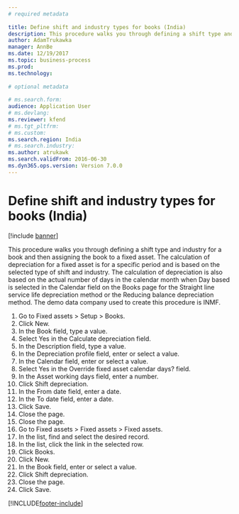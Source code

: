 ```yaml
--- 
# required metadata 
 
title: Define shift and industry types for books (India)
description: This procedure walks you through defining a shift type and industry for a book and then assigning the book to a fixed asset. 
author: AdamTrukawka
manager: AnnBe 
ms.date: 12/19/2017
ms.topic: business-process 
ms.prod:  
ms.technology:  
 
# optional metadata 
 
# ms.search.form:   
audience: Application User 
# ms.devlang:  
ms.reviewer: kfend
# ms.tgt_pltfrm:  
# ms.custom:  
ms.search.region: India
# ms.search.industry: 
ms.author: atrukawk
ms.search.validFrom: 2016-06-30 
ms.dyn365.ops.version: Version 7.0.0 
---
```

# Define shift and industry types for books (India)

[!include [banner](../../includes/banner.md)]

This procedure walks you through defining a shift type and industry for a book and then assigning the book to a fixed asset. The calculation of depreciation for a fixed asset is for a specific period and is based on the selected type of shift and industry. The calculation of depreciation is also based on the actual number of days in the calendar month when Day based is selected in the Calendar field on the Books page for the Straight line service life depreciation method or the Reducing balance depreciation method. The demo data company used to create this procedure is INMF.

1. Go to Fixed assets > Setup > Books.
2. Click New.
3. In the Book field, type a value.
4. Select Yes in the Calculate depreciation field.
5. In the Description field, type a value.
6. In the Depreciation profile field, enter or select a value.
7. In the Calendar field, enter or select a value.
8. Select Yes in the Override fixed asset calendar days? field.
9. In the Asset working days field, enter a number.
10. Click Shift depreciation.
11. In the From date field, enter a date.
12. In the To date field, enter a date.
13. Click Save.
14. Close the page.
15. Close the page.
16. Go to Fixed assets > Fixed assets > Fixed assets.
17. In the list, find and select the desired record.
18. In the list, click the link in the selected row.
19. Click Books.
20. Click New.
21. In the Book field, enter or select a value.
22. Click Shift depreciation.
23. Close the page.
24. Click Save.



[!INCLUDE[footer-include](../../../includes/footer-banner.md)]